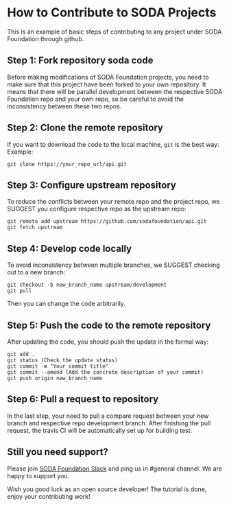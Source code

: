 # How to Contribute to SODA Projects
This is an example of basic steps of contributing to any project under SODA Foundation through github.

## Step 1: Fork  repository soda code

Before making modifications of SODA Foundation projects, you need to make sure that this project have been forked to your own
repository. It means that there will be parallel development between the respective SODA Foundation repo and your own repo, so be careful
to avoid the inconsistency between these two repos.

## Step 2: Clone the remote repository

If you want to download the code to the local machine, ```git``` is the best way:
Example:
```
git clone https://your_repo_url/api.git
```

## Step 3: Configure upstream repository

To reduce the conflicts between your remote repo and the project repo, we SUGGEST you configure respective repo as the upstream repo:
```
git remote add upstream https://github.com/sodafoundation/api.git
git fetch upstream
```

## Step 4: Develop code locally

To avoid inconsistency between multiple branches, we SUGGEST checking out to a new branch:
```
git checkout -b new_branch_name upstream/development
git pull
```
Then you can change the code arbitrarily.

## Step 5: Push the code to the remote repository

After updating the code, you should push the update in the formal way:
```
git add .
git status (Check the update status)
git commit -m "Your commit title"
git commit --amend (Add the concrete description of your commit)
git push origin new_branch_name
```

## Step 6: Pull a request to  repository

In the last step, your need to pull a compare request between your new branch and respective repo development branch. After
finishing the pull request, the travis CI will be automatically set up for building test.

## Still you need support?
Please join [SODA Foundation Slack](https://sodafoundation.io/slack) and ping us in #general channel. We are happy to support you.

Wish you good luck as an open source developer!
The tutorial is done, enjoy your contributing work!
